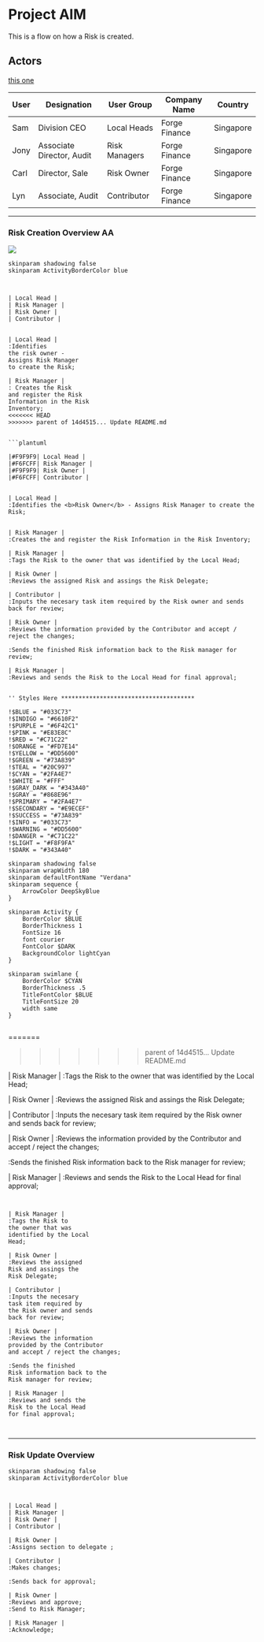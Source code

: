 # Project AIM

This is a flow on how a Risk is created. 

## Actors

[this one](2.md)



User | Designation               | User Group    | Company Name  | Country
-----|---------------------------|---------------|---------------|----------
Sam  | Division CEO              | Local Heads   | Forge Finance | Singapore
Jony | Associate Director, Audit | Risk Managers | Forge Finance | Singapore
Carl | Director, Sale            | Risk Owner    | Forge Finance | Singapore
Lyn  | Associate, Audit          | Contributor   | Forge Finance | Singapore

---

### Risk Creation Overview AA

![](https://www.plantuml.com/plantuml/svg/XLD1Rjj03BplA_Y18dVv52I766XHmEa7Q8cMM5jSTRcEOS2F3vUo9HasqEDIm-5mXj8zou09Uz0EctXYQM671wKGBl0prdY03y86BlRSiExX5mgsbER2xvDSdszHSkBjCSVoVY2erWr9vXsJGiWTGIhjqTj_X5TLRaNlXeGSeKw4cQ3WowTLU1HImPk3T491G6aWKSkQ3N8hXxNiOkenSnHWMS0t3ardew_WawIPkOArmEimfFXbkwmUrxf-jF4liA6_L6SD4xFBjt6hy4pu7smNecrRRnmjoHrcEA46ljdMmFRiQ9yVolpPZbiCrOQ-c4uZBRgfr0I754zAHSQXO_6T3jIQUSvqds2rbk6OHoQXcXJJsHIYTN6ctlpzT-JaikQ5H_5bb1ORmnRhFHGBa-lwZs2U0mh5LDjzsdeXpkF5kgOXc-d9JNTCtQ6qf2N6ESKT2sjdHEF6YndWwiptoOx-6iupnOlWRfgdFMU6aMrn8tv0fi6UU3sZrPE_u-6Ad5AFsvujCxkWRm00)

```plantuml
skinparam shadowing false
skinparam ActivityBorderColor blue



| Local Head |
| Risk Manager |
| Risk Owner |
| Contributor |


| Local Head |
:Identifies 
the risk owner -
Assigns Risk Manager
to create the Risk;

| Risk Manager |
: Creates the Risk 
and register the Risk
Information in the Risk 
Inventory;
<<<<<<< HEAD
>>>>>>> parent of 14d4515... Update README.md


```plantuml

|#F9F9F9| Local Head |
|#F6FCFF| Risk Manager |
|#F9F9F9| Risk Owner |
|#F6FCFF| Contributor |


| Local Head |
:Identifies the <b>Risk Owner</b> - Assigns Risk Manager to create the Risk;


| Risk Manager |
:Creates the and register the Risk Information in the Risk Inventory;

| Risk Manager |
:Tags the Risk to the owner that was identified by the Local Head;

| Risk Owner |
:Reviews the assigned Risk and assings the Risk Delegate;

| Contributor |
:Inputs the necesary task item required by the Risk owner and sends back for review;

| Risk Owner |
:Reviews the information provided by the Contributor and accept / reject the changes;

:Sends the finished Risk information back to the Risk manager for review;

| Risk Manager |
:Reviews and sends the Risk to the Local Head for final approval;


'' Styles Here **************************************

!$BLUE = "#033C73"
!$INDIGO = "#6610F2"
!$PURPLE = "#6F42C1"
!$PINK = "#E83E8C"
!$RED = "#C71C22"
!$ORANGE = "#FD7E14"
!$YELLOW = "#DD5600"
!$GREEN = "#73A839"
!$TEAL = "#20C997"
!$CYAN = "#2FA4E7"
!$WHITE = "#FFF"
!$GRAY_DARK = "#343A40"
!$GRAY = "#868E96"
!$PRIMARY = "#2FA4E7"
!$SECONDARY = "#E9ECEF"
!$SUCCESS = "#73A839"
!$INFO = "#033C73"
!$WARNING = "#DD5600"
!$DANGER = "#C71C22"
!$LIGHT = "#F8F9FA"
!$DARK = "#343A40"

skinparam shadowing false
skinparam wrapWidth 180
skinparam defaultFontName "Verdana"
skinparam sequence {
	ArrowColor DeepSkyBlue	
}

skinparam Activity {
    BorderColor $BLUE
    BorderThickness 1
    FontSize 16
    font courier
    FontColor $DARK
    BackgroundColor lightCyan
}

skinparam swimlane {
    BorderColor $CYAN
    BorderThickness .5
    TitleFontColor $BLUE 
    TitleFontSize 20
    width same
}


```
=======
>>>>>>> parent of 14d4515... Update README.md


| Risk Manager |
:Tags the Risk to 
the owner that was
identified by the Local
Head;

| Risk Owner |
:Reviews the assigned
Risk and assings the
Risk Delegate;

| Contributor |
:Inputs the necesary 
task item required by
the Risk owner and sends
back for review;

| Risk Owner |
:Reviews the information
provided by the Contributor
and accept / reject the changes;

:Sends the finished 
Risk information back to the
Risk manager for review;

| Risk Manager |
:Reviews and sends the
Risk to the Local Head
for final approval;



```


| Risk Manager |
:Tags the Risk to 
the owner that was
identified by the Local
Head;

| Risk Owner |
:Reviews the assigned
Risk and assings the
Risk Delegate;

| Contributor |
:Inputs the necesary 
task item required by
the Risk owner and sends
back for review;

| Risk Owner |
:Reviews the information
provided by the Contributor
and accept / reject the changes;

:Sends the finished 
Risk information back to the
Risk manager for review;

| Risk Manager |
:Reviews and sends the
Risk to the Local Head
for final approval;



```

---

### Risk Update Overview

```plantuml
skinparam shadowing false
skinparam ActivityBorderColor blue



| Local Head |
| Risk Manager |
| Risk Owner |
| Contributor |

| Risk Owner |
:Assigns section to delegate ;

| Contributor |
:Makes changes;

:Sends back for approval;

| Risk Owner |
:Reviews and approve;
:Send to Risk Manager;

| Risk Manager |
:Acknowledge;

```


